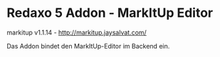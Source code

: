 Redaxo 5 Addon - MarkItUp Editor
================================

markitup v1.1.14 - http://markitup.jaysalvat.com/

Das Addon bindet den MarkItUp-Editor im Backend ein.